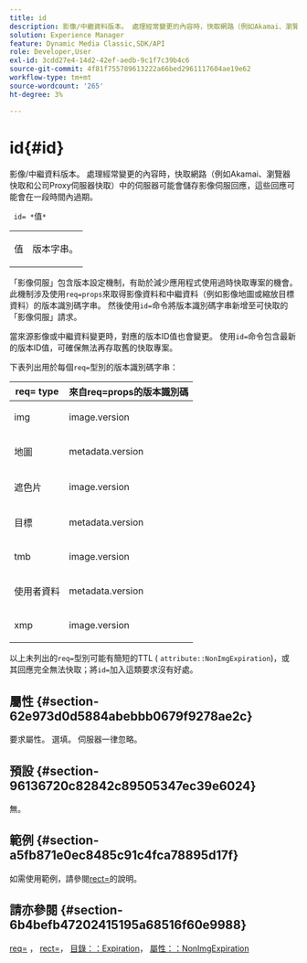 ```yaml
---
title: id
description: 影像/中繼資料版本。 處理經常變更的內容時，快取網路（例如Akamai、瀏覽器快取和公司Proxy伺服器快取）中的伺服器可能會儲存影像伺服回應，這些回應可能會在一段時間內過期。
solution: Experience Manager
feature: Dynamic Media Classic,SDK/API
role: Developer,User
exl-id: 3cdd27e4-14d2-42ef-aedb-9c1f7c39b4c6
source-git-commit: 4f81f755789613222a66bed2961117604ae19e62
workflow-type: tm+mt
source-wordcount: '265'
ht-degree: 3%

---
```


# id{#id}

影像/中繼資料版本。 處理經常變更的內容時，快取網路（例如Akamai、瀏覽器快取和公司Proxy伺服器快取）中的伺服器可能會儲存影像伺服回應，這些回應可能會在一段時間內過期。

` id= *`值`*`

<table id="simpletable_3A6EBDA15B004636804E1ACEF952479A"> 
 <tr class="strow"> 
  <td class="stentry"> <p> <span class="codeph"> <span class="varname">值</span> </span> </p> </td> 
  <td class="stentry"> <p>版本字串。 </p> </td> 
 </tr> 
</table>

「影像伺服」包含版本設定機制，有助於減少應用程式使用過時快取專案的機會。 此機制涉及使用`req=props`來取得影像資料和中繼資料（例如影像地圖或縮放目標資料）的版本識別碼字串。 然後使用`id=`命令將版本識別碼字串新增至可快取的「影像伺服」請求。

當來源影像或中繼資料變更時，對應的版本ID值也會變更。 使用`id=`命令包含最新的版本ID值，可確保無法再存取舊的快取專案。

下表列出用於每個`req=`型別的版本識別碼字串：

<table id="table_AE39BEBE18864880BBBF1C4F16785E2D"> 
 <thead> 
  <tr> 
   <th class="entry"> <b> req= type</b> </th> 
   <th class="entry"> 來自req=props<b>的</b>版本識別碼 </th> 
  </tr> 
 </thead>
 <tbody> 
  <tr> 
   <td> <p> img </p> </td> 
   <td> <p> image.version </p> </td> 
  </tr> 
  <tr> 
   <td> <p> 地圖 </p> </td> 
   <td> <p> metadata.version </p> </td> 
  </tr> 
  <tr> 
   <td> <p> 遮色片 </p> </td> 
   <td> <p> image.version </p> </td> 
  </tr> 
  <tr> 
   <td> <p> 目標 </p> </td> 
   <td> <p> metadata.version </p> </td> 
  </tr> 
  <tr> 
   <td> <p> tmb </p> </td> 
   <td> <p> image.version </p> </td> 
  </tr> 
  <tr> 
   <td> <p> 使用者資料 </p> </td> 
   <td> <p> metadata.version </p> </td> 
  </tr> 
  <tr> 
   <td> <p> xmp </p> </td> 
   <td> <p> image.version </p> </td> 
  </tr> 
 </tbody> 
</table>

以上未列出的`req=`型別可能有簡短的TTL ( `attribute::NonImgExpiration`)，或其回應完全無法快取；將`id=`加入這類要求沒有好處。

## 屬性 {#section-62e973d0d5884abebbb0679f9278ae2c}

要求屬性。 選填。 伺服器一律忽略。

## 預設 {#section-96136720c82842c89505347ec39e6024}

無。

## 範例 {#section-a5fb871e0ec8485c91c4fca78895d17f}

如需使用範例，請參閱[rect=](../../../../../is-api/http-ref/image-serving-api-ref/c-http-protocol-reference/c-command-reference/r-rect.md#reference-520b90d30b4c4b4692a723e4df6adaf3)的說明。

## 請亦參閱 {#section-6b4befb47202415195a68516f60e9988}

[req=](../../../../../is-api/http-ref/image-serving-api-ref/c-http-protocol-reference/c-command-reference/r-req/r-req.md#reference-907cdb4a97034db7ad94695f25552e76) ， [rect=](../../../../../is-api/http-ref/image-serving-api-ref/c-http-protocol-reference/c-command-reference/r-rect.md#reference-520b90d30b4c4b4692a723e4df6adaf3)， [目錄：：Expiration](../../../../../is-api/image-catalog/image-serving-api-ref/c-image-catalog-reference/c-image-svg-data-reference/c-image-data-reference/r-expiration-cat.md#reference-a7afd668ecbb4d2da65d86259aa6a28a)， [屬性：：NonImgExpiration](../../../../../is-api/image-catalog/image-serving-api-ref/c-image-catalog-reference/c-attributes-reference/r-nonimgexpiration.md#reference-a8066cd0d24b4ea98100ade4821f1f9d)
